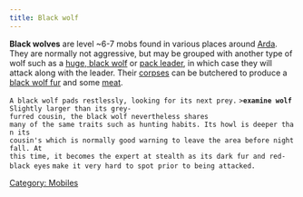 ```yaml
---
title: Black wolf
---
```


**Black wolves** are level ~6-7 mobs found in various places around
[Arda](Arda "wikilink"). They are normally not aggressive, but may be
grouped with another type of wolf such as a [huge, black
wolf](huge,_black_wolf "wikilink") or [pack
leader](pack_leader "wikilink"), in which case they will attack along
with the leader. Their [corpses](corpse "wikilink") can be butchered to
produce a [black wolf fur](black_wolf_fur "wikilink") and some
[meat](meat "wikilink").

`A black wolf pads restlessly, looking for its next prey.`
`>`**`examine wolf`**
`Slightly larger than its grey-furred cousin, the black wolf nevertheless shares`
`many of the same traits such as hunting habits. Its howl is deeper than its`
`cousin's which is normally good warning to leave the area before nightfall. At`
`this time, it becomes the expert at stealth as its dark fur and red-black eyes`
`make it very hard to spot prior to being attacked.`

[Category: Mobiles](Category:_Mobiles "wikilink")